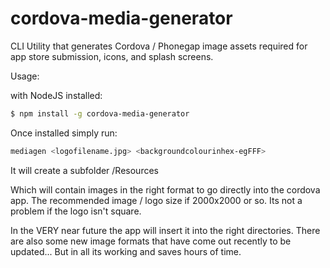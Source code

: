 cordova-media-generator
=======================

CLI Utility that generates Cordova / Phonegap image assets required for app store submission, icons, and splash screens.

Usage:

with NodeJS installed:

```bash
$ npm install -g cordova-media-generator
```

Once installed simply run:
```bash
mediagen <logofilename.jpg> <backgroundcolourinhex-egFFF>
```

It will create a subfolder /Resources

Which will contain images in the right format to go directly into the cordova app. The recommended image / logo size if 2000x2000 or so. Its not a problem if the logo isn't square.

In the VERY near future the app will insert it into the right directories. There are also some new image formats that have come out recently to be updated... But in all its working and saves hours of time.